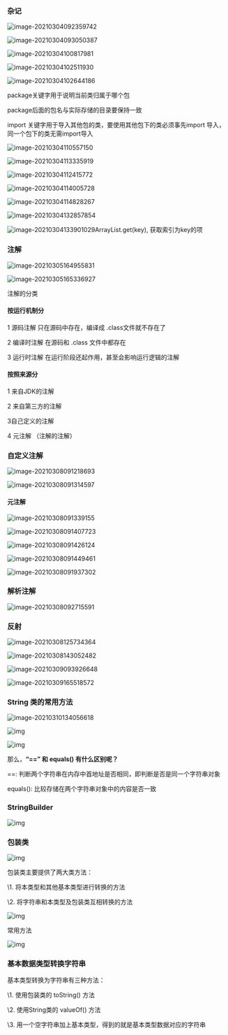 

### 杂记

![image-20210304092359742](https://gitee.com/wodesj33/img/raw/master/image/20210304092406.png)

![image-20210304093050387](https://gitee.com/wodesj33/img/raw/master/image/20210304093050.png)

![image-20210304100817981](https://gitee.com/wodesj33/img/raw/master/image/20210304100818.png)

![image-20210304102511930](https://gitee.com/wodesj33/img/raw/master/image/20210304102511.png)

![image-20210304102644186](https://gitee.com/wodesj33/img/raw/master/image/20210304102644.png)

package关键字用于说明当前类归属于哪个包

package后面的包名与实际存储的目录要保持一致

import 关键字用于导入其他包的类，要使用其他包下的类必须事先import 导入，同一个包下的类无需import导入

![image-20210304110557150](https://gitee.com/wodesj33/img/raw/master/image/20210304110557.png)

![image-20210304113335919](https://gitee.com/wodesj33/img/raw/master/image/20210304113335.png)

![image-20210304112415772](https://gitee.com/wodesj33/img/raw/master/image/20210304112415.png)

![image-20210304114005728](https://gitee.com/wodesj33/img/raw/master/image/20210304114005.png)

![image-20210304114828267](https://gitee.com/wodesj33/img/raw/master/image/20210304114828.png)

![image-20210304132857854](https://gitee.com/wodesj33/img/raw/master/image/20210304132857.png)

![image-20210304133901029](https://gitee.com/wodesj33/img/raw/master/image/20210305091544.png)ArrayList.get(key), 获取索引为key的项  



### 注解

![image-20210305164955831](https://gitee.com/wodesj33/img/raw/master/image/20210305164955.png)

![image-20210305165336927](https://gitee.com/wodesj33/img/raw/master/image/20210305165336.png)

注解的分类  

#### 按运行机制分

1 源码注解  只在源码中存在，编译成   .class文件就不存在了

2 编译时注解  在源码和 .class 文件中都存在

3 运行时注解  在运行阶段还起作用，甚至会影响运行逻辑的注解

#### 按照来源分

1 来自JDK的注解

2 来自第三方的注解

3自己定义的注解

4 元注解  （注解的注解）

### 自定义注解

![image-20210308091218693](https://gitee.com/wodesj33/img/raw/master/image/20210308091225.png)

![image-20210308091314597](https://gitee.com/wodesj33/img/raw/master/image/20210308091314.png)

#### 元注解

![image-20210308091339155](https://gitee.com/wodesj33/img/raw/master/image/20210308091339.png)

![image-20210308091407723](https://gitee.com/wodesj33/img/raw/master/image/20210308091407.png)

![image-20210308091426124](https://gitee.com/wodesj33/img/raw/master/image/20210308091426.png)

![image-20210308091449461](https://gitee.com/wodesj33/img/raw/master/image/20210308091449.png)

![image-20210308091937302](F:%5CLearn-java%5C%E6%9D%82%E8%AE%B0.assets%5Cimage-20210308091937302.png)

### 解析注解

![image-20210308092715591](%E6%9D%82%E8%AE%B0.assets/image-20210308092715591.png)

### 反射

![image-20210308125734364](%E6%9D%82%E8%AE%B0.assets/image-20210308125734364.png)

![image-20210308143052482](%E6%9D%82%E8%AE%B0.assets/image-20210308143052482.png)

![image-20210309093926648](%E6%9D%82%E8%AE%B0.assets/image-20210309093926648.png)

![image-20210309165518572](%E6%9D%82%E8%AE%B0.assets/image-20210309165518572.png)

### String 类的常用方法

![image-20210310134056618](%E6%9D%82%E8%AE%B0.assets/image-20210310134056618.png)

![img](%E6%9D%82%E8%AE%B0.assets/53a8e7320001a8d807090391.jpg)

![img](%E6%9D%82%E8%AE%B0.assets/53a9260b0001808e06540410.jpg)

那么，**“==” 和 equals() 有什么区别呢？**

==: 判断两个字符串在内存中首地址是否相同，即判断是否是同一个字符串对象

equals(): 比较存储在两个字符串对象中的内容是否一致

### StringBuilder

![img](%E6%9D%82%E8%AE%B0.assets/53a7d34300011c6005970125.jpg)

### 包装类

![img](%E6%9D%82%E8%AE%B0.assets/53abd8450001911703630223.jpg)

包装类主要提供了两大类方法：

\1. 将本类型和其他基本类型进行转换的方法

\2. 将字符串和本类型及包装类互相转换的方法

![img](%E6%9D%82%E8%AE%B0.assets/53abde780001144905740055.jpg)

常用方法

![img](%E6%9D%82%E8%AE%B0.assets/53abdee00001542805680224.jpg)

### 基本数据类型转换字符串

基本类型转换为字符串有三种方法：

\1. 使用包装类的 toString() 方法

\2. 使用String类的 valueOf() 方法

\3. 用一个空字符串加上基本类型，得到的就是基本类型数据对应的字符串